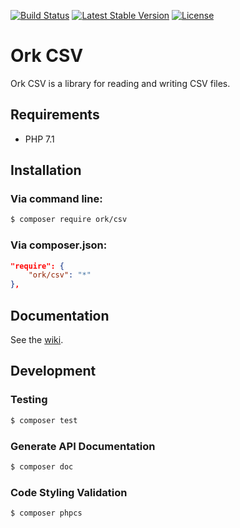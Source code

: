 [![Build Status](https://secure.travis-ci.org/AlexHowansky/ork-csv.svg?branch=master)](https://secure.travis-ci.org/AlexHowansky/ork-csv)
[![Latest Stable Version](https://poser.pugx.org/ork/csv/v/stable)](https://packagist.org/packages/ork/csv)
[![License](https://poser.pugx.org/ork/csv/license)](https://packagist.org/packages/ork/csv)

# Ork CSV

Ork CSV is a library for reading and writing CSV files.

## Requirements
* PHP 7.1

## Installation

### Via command line:
```bash
$ composer require ork/csv
```

### Via composer.json:
```json
"require": {
    "ork/csv": "*"
},
```

## Documentation

See the [wiki](https://github.com/AlexHowansky/ork-csv/wiki).

## Development

### Testing
```bash
$ composer test
```

### Generate API Documentation
```bash
$ composer doc
```

### Code Styling Validation
```bash
$ composer phpcs
```
